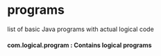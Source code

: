 # programs
list of basic Java programs with actual logical code

#### com.logical.program : Contains logical programs
